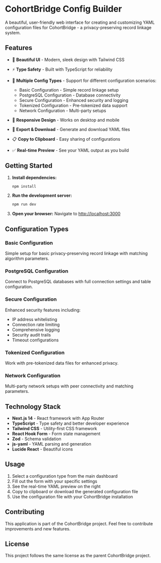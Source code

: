 # CohortBridge Config Builder

A beautiful, user-friendly web interface for creating and customizing YAML configuration files for CohortBridge - a privacy-preserving record linkage system.

## Features

- 🎨 **Beautiful UI** - Modern, sleek design with Tailwind CSS
- ⚡ **Type Safety** - Built with TypeScript for reliability
- 🔧 **Multiple Config Types** - Support for different configuration scenarios:
  - Basic Configuration - Simple record linkage setup
  - PostgreSQL Configuration - Database connectivity
  - Secure Configuration - Enhanced security and logging
  - Tokenized Configuration - Pre-tokenized data support
  - Network Configuration - Multi-party setups

- 📱 **Responsive Design** - Works on desktop and mobile
- 💾 **Export & Download** - Generate and download YAML files
- 📋 **Copy to Clipboard** - Easy sharing of configurations
- ✅ **Real-time Preview** - See your YAML output as you build

## Getting Started

1. **Install dependencies:**
   ```bash
   npm install
   ```

2. **Run the development server:**
   ```bash
   npm run dev
   ```

3. **Open your browser:**
   Navigate to [http://localhost:3000](http://localhost:3000)

## Configuration Types

### Basic Configuration
Simple setup for basic privacy-preserving record linkage with matching algorithm parameters.

### PostgreSQL Configuration  
Connect to PostgreSQL databases with full connection settings and table configuration.

### Secure Configuration
Enhanced security features including:
- IP address whitelisting
- Connection rate limiting
- Comprehensive logging
- Security audit trails
- Timeout configurations

### Tokenized Configuration
Work with pre-tokenized data files for enhanced privacy.

### Network Configuration
Multi-party network setups with peer connectivity and matching parameters.

## Technology Stack

- **Next.js 14** - React framework with App Router
- **TypeScript** - Type safety and better developer experience
- **Tailwind CSS** - Utility-first CSS framework
- **React Hook Form** - Form state management
- **Zod** - Schema validation
- **js-yaml** - YAML parsing and generation
- **Lucide React** - Beautiful icons

## Usage

1. Select a configuration type from the main dashboard
2. Fill out the form with your specific settings
3. See the real-time YAML preview on the right
4. Copy to clipboard or download the generated configuration file
5. Use the configuration file with your CohortBridge installation

## Contributing

This application is part of the CohortBridge project. Feel free to contribute improvements and new features.

## License

This project follows the same license as the parent CohortBridge project.

